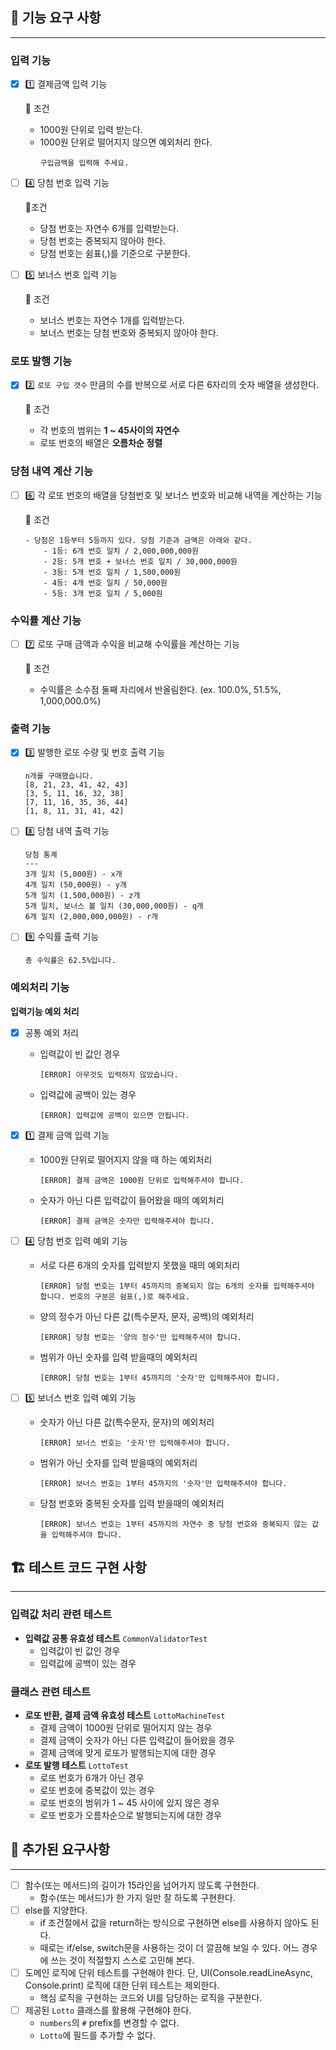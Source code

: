 ## **🚀 기능 요구 사항**

---

### 입력 기능

- [X]  1️⃣ 결제금액 입력 기능

      🚨 조건
    - 1000원 단위로 입력 받는다.
    - 1000원 단위로 떨어지지 않으면 예외처리 한다.
         ```
         구입금액을 입력해 주세요.
         ```


- [ ]  4️⃣ 당첨 번호 입력 기능

    🚨조건 
    - 당첨 번호는 자연수 6개를 입력받는다.
    - 당첨 번호는 중복되지 않아야 한다.
    - 당첨 번호는 쉼표(,)를 기준으로 구분한다.

    

- [ ]  5️⃣ 보너스 번호 입력 기능

    🚨 조건
    - 보너스 번호는 자연수 1개를 입력받는다.
    - 보너스 번호는 당첨 번호와 중복되지 않아야 한다.

### 로또 발행 기능

- [X]  2️⃣ `로또 구입 갯수` 만큼의 수를 반복으로 서로 다른 6자리의 숫자 배열을 생성한다.

    🚨 조건
    - 각 번호의 범위는 **1 ~ 45사이의 자연수**
    - 로또 번호의 배열은 **오름차순 정렬**

### 당첨 내역 계산 기능

- [ ]  6️⃣ 각 로또 번호의 배열을 당첨번호 및 보너스 번호와 비교해 내역을 계산하는 기능

    🚨 조건

       - 당첨은 1등부터 5등까지 있다. 당첨 기준과 금액은 아래와 같다.
           - 1등: 6개 번호 일치 / 2,000,000,000원
           - 2등: 5개 번호 + 보너스 번호 일치 / 30,000,000원
           - 3등: 5개 번호 일치 / 1,500,000원
           - 4등: 4개 번호 일치 / 50,000원
           - 5등: 3개 번호 일치 / 5,000원
       


### 수익률 계산 기능

- [ ]  7️⃣ 로또 구매 금액과 수익을 비교해 수익률을 계산하는 기능

    🚨 조건
    - 수익률은 소수점 둘째 자리에서 반올림한다. (ex. 100.0%, 51.5%, 1,000,000.0%)

### 출력 기능

- [X]  3️⃣ 발행한 로또 수량 및 번호 출력 기능

   ```
   n개를 구매했습니다.
   [8, 21, 23, 41, 42, 43]
   [3, 5, 11, 16, 32, 38]
   [7, 11, 16, 35, 36, 44]
   [1, 8, 11, 31, 41, 42]
   ```


- [ ]  8️⃣ 당첨 내역 출력 기능

   ```
   당첨 통계
   ---
   3개 일치 (5,000원) - x개
   4개 일치 (50,000원) - y개
   5개 일치 (1,500,000원) - z개
   5개 일치, 보너스 볼 일치 (30,000,000원) - q개
   6개 일치 (2,000,000,000원) - r개
   ```


- [ ]  9️⃣ 수익률 출력 기능

   ```
   총 수익률은 62.5%입니다.
   ```


### 예외처리 기능

**입력기능 예외 처리**
- [X] 공통 예외 처리
   - 입력값이 빈 값인 경우
  
      `[ERROR] 아무것도 입력하지 않았습니다.`

   - 입력값에 공백이 있는 경우

      `[ERROR] 입력값에 공백이 있으면 안됩니다.`

- [X]  1️⃣ 결제 금액 입력 기능
    - 1000원 단위로 떨어지지 않을 때 하는 예외처리

      `[ERROR] 결제 금액은 1000원 단위로 입력해주셔야 합니다.`

    - 숫자가 아닌 다른 입력값이 들어왔을 때의 예외처리

      `[ERROR] 결제 금액은 숫자만 입력해주셔야 합니다.`


- [ ]  4️⃣ 당첨 번호 입력 예외 기능
    - 서로 다른 6개의 숫자를 입력받지 못했을 때의 예외처리

      `[ERROR] 당첨 번호는 1부터 45까지의 중복되지 않는 6개의 숫자를 입력해주셔야 합니다. 번호의 구분은 쉼표(,)로 해주세요.`

    - 양의 정수가 아닌 다른 값(특수문자, 문자, 공백)의 예외처리

      `[ERROR] 당첨 번호는 '양의 정수'만 입력해주셔야 합니다.`

    - 범위가 아닌 숫자를 입력 받을때의 예외처리

      `[ERROR] 당첨 번호는 1부터 45까지의 '숫자'만 입력해주셔야 합니다.`



- [ ]  5️⃣ 보너스 번호 입력 예외 기능
    - 숫자가 아닌 다른 값(특수문자, 문자)의 예외처리

      `[ERROR] 보너스 번호는 '숫자'만 입력해주셔야 합니다.`

    - 범위가 아닌 숫자를 입력 받을때의 예외처리

      `[ERROR] 보너스 번호는 1부터 45까지의 '숫자'만 입력해주셔야 합니다.`

    - 당첨 번호와 중복된 숫자를 입력 받을때의 예외처리

      `[ERROR] 보너스 번호는 1부터 45까지의 자연수 중 당첨 번호와 중복되지 않는 값을 입력해주셔야 합니다.`

## **🏗️ 테스트 코드 구현 사항**

---

### 입력값 처리 관련 테스트

- **입력값 공통 유효성 테스트** `CommonValidatorTest`
   - 입력값이 빈 값인 경우
   - 입력값에 공백이 있는 경우

### 클래스 관련 테스트

- **로또 반환, 결제 금액 유효성 테스트** `LottoMachineTest`
   - 결제 금액이 1000원 단위로 떨어지지 않는 경우
   - 결제 금액이 숫자가 아닌 다른 입력값이 들어왔을 경우
   - 결제 금액에 맞게 로또가 발행되는지에 대한 경우
- **로또 발행 테스트** `LottoTest`
   - 로또 번호가 6개가 아닌 경우
   - 로또 번호에 중복값이 있는 경우
   - 로또 번호의 범위가 1 ~ 45 사이에 있지 않은 경우
   - 로또 번호가 오름차순으로 발행되는지에 대한 경우

## 📢 추가된 요구사항

---

-  [ ] 함수(또는 메서드)의 길이가 15라인을 넘어가지 않도록 구현한다.
    - 함수(또는 메서드)가 한 가지 일만 잘 하도록 구현한다.
-  [ ] else를 지양한다.
    - if 조건절에서 값을 return하는 방식으로 구현하면 else를 사용하지 않아도 된다.
    - 때로는 if/else, switch문을 사용하는 것이 더 깔끔해 보일 수 있다. 어느 경우에 쓰는 것이 적절할지 스스로 고민해 본다.
-  [ ] 도메인 로직에 단위 테스트를 구현해야 한다. 단, UI(Console.readLineAsync, Console.print) 로직에 대한 단위 테스트는 제외한다.
    - 핵심 로직을 구현하는 코드와 UI를 담당하는 로직을 구분한다.
-  [ ] 제공된 `Lotto` 클래스를 활용해 구현해야 한다.
    - `numbers`의 `#` prefix를 변경할 수 없다.
    - `Lotto`에 필드를 추가할 수 없다.

